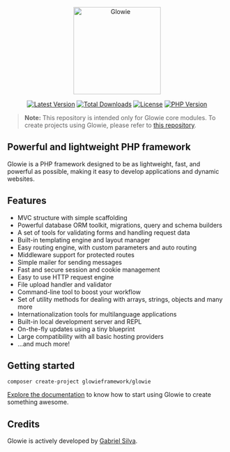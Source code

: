 <p align="center">
    <a href="https://glowie.gabrielsilva.dev.br" target="_blank"><img src="https://i.imgur.com/5tsmOE4.png" alt="Glowie" width="200"/></a>
</p>

<p align="center">
    <a href="https://packagist.org/packages/glowieframework/glowie"><img src="https://img.shields.io/github/v/release/glowieframework/glowie-core?style=for-the-badge" alt="Latest Version"></a>
    <a href="https://packagist.org/packages/glowieframework/glowie" target="_blank"><img src="https://img.shields.io/packagist/dt/glowieframework/glowie-core?style=for-the-badge" alt="Total Downloads"></a>
    <a href="https://packagist.org/packages/glowieframework/glowie" target="_blank"><img src="https://img.shields.io/github/license/glowieframework/glowie?style=for-the-badge" alt="License"></a>
    <a href="https://packagist.org/packages/glowieframework/glowie" target="_blank"><img src="https://img.shields.io/packagist/php-v/glowieframework/glowie?style=for-the-badge" alt="PHP Version"></a>
</p>

> **Note:** This repository is intended only for Glowie core modules. To create projects using Glowie, please refer to <a href="https://github.com/glowieframework/glowie">this repository</a>.

## Powerful and lightweight PHP framework

Glowie is a PHP framework designed to be as lightweight, fast, and powerful as possible, making it easy to develop applications and dynamic websites.

## Features

-   MVC structure with simple scaffolding
-   Powerful database ORM toolkit, migrations, query and schema builders
-   A set of tools for validating forms and handling request data
-   Built-in templating engine and layout manager
-   Easy routing engine, with custom parameters and auto routing
-   Middleware support for protected routes
-   Simple mailer for sending messages
-   Fast and secure session and cookie management
-   Easy to use HTTP request engine
-   File upload handler and validator
-   Command-line tool to boost your workflow
-   Set of utility methods for dealing with arrays, strings, objects and many more
-   Internationalization tools for multilanguage applications
-   Built-in local development server and REPL
-   On-the-fly updates using a tiny blueprint
-   Large compatibility with all basic hosting providers
-   ...and much more!

## Getting started

```shell
composer create-project glowieframework/glowie
```

[Explore the documentation](https://glowie.gabrielsilva.dev.br/docs) to know how to start using Glowie to create something awesome.

## Credits

Glowie is actively developed by [Gabriel Silva](https://gabrielsilva.dev.br).
